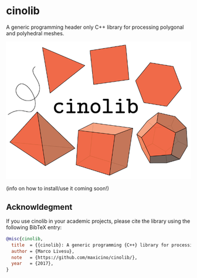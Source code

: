 # cinolib
A generic programming header only C++ library for processing polygonal and polyhedral meshes.

![](cinolib_rep_image.png)

(info on how to install/use it coming soon!)


## Acknowldegment
If you use cinolib in your academic projects, please cite the library using the following 
BibTeX entry:

```bibtex
@misc{cinolib,
  title  = {{cinolib}: A generic programming {C++} library for processing polygonal and polyhedral meshes},
  author = {Marco Livesu},
  note   = {https://github.com/maxicino/cinolib/},
  year   = {2017},
}
```

